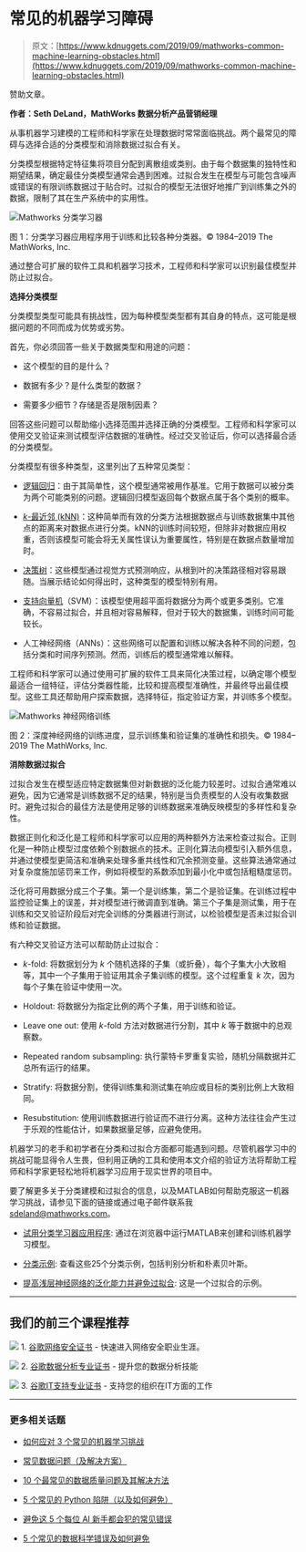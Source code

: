 # 常见的机器学习障碍

> 原文：[https://www.kdnuggets.com/2019/09/mathworks-common-machine-learning-obstacles.html](https://www.kdnuggets.com/2019/09/mathworks-common-machine-learning-obstacles.html)

赞助文章。

**作者：Seth DeLand，MathWorks 数据分析产品营销经理**

从事机器学习建模的工程师和科学家在处理数据时常常面临挑战。两个最常见的障碍与选择合适的分类模型和消除数据过拟合有关。

分类模型根据特定特征集将项目分配到离散组或类别。由于每个数据集的独特性和期望结果，确定最佳分类模型通常会遇到困难。过拟合发生在模型与可能包含噪声或错误的有限训练数据过于贴合时。过拟合的模型无法很好地推广到训练集之外的数据，限制了其在生产系统中的实用性。

![Mathworks 分类学习器](../Images/1b6273cf4cc4d5907dee60a5dd1c8422.png)

图 1：分类学习器应用程序用于训练和比较各种分类器。© 1984–2019 The MathWorks, Inc.

通过整合可扩展的软件工具和机器学习技术，工程师和科学家可以识别最佳模型并防止过拟合。

**选择分类模型**

分类模型类型可能具有挑战性，因为每种模型类型都有其自身的特点，这可能是根据问题的不同而成为优势或劣势。

首先，你必须回答一些关于数据类型和用途的问题：

+   这个模型的目的是什么？

+   数据有多少？是什么类型的数据？

+   需要多少细节？存储是否是限制因素？

回答这些问题可以帮助缩小选择范围并选择正确的分类模型。工程师和科学家可以使用交叉验证来测试模型评估数据的准确性。经过交叉验证后，你可以选择最合适的分类模型。

分类模型有很多种类型，这里列出了五种常见类型：

+   [逻辑回归](https://www.mathworks.com/help/stats/mnrfit.html?s_eid=PEP_22192)：由于其简单性，这个模型通常被用作基准。它用于数据可以被分类为两个可能类别的问题。逻辑回归模型返回每个数据点属于各个类别的概率。

+   [*k*-最近邻 (kNN)](https://www.mathworks.com/help/stats/classificationknn.html?s_eid=PEP_22192)：这种简单而有效的分类方法根据数据点与训练数据集中其他点的距离来对数据点进行分类。kNN的训练时间较短，但除非对数据应用权重，否则该模型可能会将无关属性误认为重要属性，特别是在数据点数量增加时。

+   [决策树](https://www.mathworks.com/help/stats/decision-trees.html?s_eid=PEP_22192)：这些模型通过视觉方式预测响应，从根到叶的决策路径相对容易跟随。当展示结论如何得出时，这种类型的模型特别有用。

+   [支持向量机](https://www.mathworks.com/help/stats/support-vector-machine-classification.html?s_eid=PEP_22192)（SVM）：该模型使用超平面将数据分为两个或更多类别。它准确，不容易过拟合，并且相对容易解释，但对于较大的数据集，训练时间可能较长。

+   人工神经网络（ANNs）：这些网络可以配置和训练以解决各种不同的问题，包括分类和时间序列预测。然而，训练后的模型通常难以解释。

工程师和科学家可以通过使用可扩展的软件工具来简化决策过程，以确定哪个模型最适合一组特征，评估分类器性能，比较和提高模型准确性，并最终导出最佳模型。这些工具还帮助用户探索数据，选择特征，指定验证方案，并训练多个模型。

![Mathworks 神经网络训练](../Images/aca20b484ecfc951a761b8a69a0082a8.png)

图 2：深度神经网络的训练进度，显示训练集和验证集的准确性和损失。© 1984–2019 The MathWorks, Inc.

**消除数据过拟合**

过拟合发生在模型适应特定数据集但对新数据的泛化能力较差时。过拟合通常难以避免，因为它通常是训练数据不足的结果，特别是当负责模型的人没有收集数据时。避免过拟合的最佳方法是使用足够的训练数据来准确反映模型的多样性和复杂性。

数据正则化和泛化是工程师和科学家可以应用的两种额外方法来检查过拟合。正则化是一种防止模型过度依赖个别数据点的技术。正则化算法向模型引入额外信息，并通过使模型更简洁和准确来处理多重共线性和冗余预测变量。这些算法通常通过对复杂度施加惩罚来工作，例如将模型的系数添加到最小化中或包括粗糙度惩罚。

泛化将可用数据分成三个子集。第一个是训练集，第二个是验证集。在训练过程中监控验证集上的误差，并对模型进行微调直到准确。第三个子集是测试集，用于在训练和交叉验证阶段后对完全训练的分类器进行测试，以检验模型是否未过拟合训练和验证数据。

有六种交叉验证方法可以帮助防止过拟合：

+   *k*-fold: 将数据划分为 *k* 个随机选择的子集（或折叠），每个子集大小大致相等，其中一个子集用于验证用其余子集训练的模型。这个过程重复 *k* 次，因为每个子集在验证中使用一次。

+   Holdout: 将数据分为指定比例的两个子集，用于训练和验证。

+   Leave one out: 使用 *k*-fold 方法对数据进行分割，其中 *k* 等于数据中的总观察数。

+   Repeated random subsampling: 执行蒙特卡罗重复实验，随机分隔数据并汇总所有运行的结果。

+   Stratify: 将数据分割，使得训练集和测试集在响应或目标的类别比例上大致相同。

+   Resubstitution: 使用训练数据进行验证而不进行分离。这种方法往往会产生过于乐观的性能估计，如果数据量足够，应避免使用。

机器学习的老手和初学者在分类和过拟合方面都可能遇到问题。尽管机器学习中的挑战可能显得令人生畏，但利用正确的工具和使用本文介绍的验证方法将帮助工程师和科学家更轻松地将机器学习应用于现实世界的项目中。

要了解更多关于分类建模和过拟合的信息，以及MATLAB如何帮助克服这一机器学习挑战，请参见下面的链接或通过电子邮件联系我 [sdeland@mathworks.com](mailto:sdeland@mathworks.com)。

+   [试用分类学习器应用程序](https://www.mathworks.com/campaigns/offers/machine-learning-try-in-browser.html?s_eid=PEP_22192): 通过在浏览器中运行MATLAB来创建和训练机器学习模型。

+   [分类示例](https://www.mathworks.com/help/stats/examples.html?category=classification&s_tid=CRUX_classification?s_eid=PEP_22192): 查看这些25个分类示例，包括判别分析和朴素贝叶斯。

+   [提高浅层神经网络的泛化能力并避免过拟合](https://www.mathworks.com/help/deeplearning/ug/improve-neural-network-generalization-and-avoid-overfitting.html?s_eid=PEP_22192): 这是一个过拟合的示例。

* * *

## 我们的前三个课程推荐

![](../Images/0244c01ba9267c002ef39d4907e0b8fb.png) 1\. [谷歌网络安全证书](https://www.kdnuggets.com/google-cybersecurity) - 快速进入网络安全职业生涯。

![](../Images/e225c49c3c91745821c8c0368bf04711.png) 2\. [谷歌数据分析专业证书](https://www.kdnuggets.com/google-data-analytics) - 提升您的数据分析技能

![](../Images/0244c01ba9267c002ef39d4907e0b8fb.png) 3\. [谷歌IT支持专业证书](https://www.kdnuggets.com/google-itsupport) - 支持您的组织在IT方面的工作

* * *

### 更多相关话题

+   [如何应对 3 个常见的机器学习挑战](https://www.kdnuggets.com/2022/09/comet-tackle-3-common-machine-learning-challenges.html)

+   [常见数据问题（及解决方案）](https://www.kdnuggets.com/2022/02/common-data-problems-solutions.html)

+   [10 个最常见的数据质量问题及其解决方法](https://www.kdnuggets.com/2022/11/10-common-data-quality-issues-fix.html)

+   [5 个常见的 Python 陷阱（以及如何避免）](https://www.kdnuggets.com/5-common-python-gotchas-and-how-to-avoid-them)

+   [避免这 5 个每位 AI 新手都会犯的常见错误](https://www.kdnuggets.com/avoid-these-5-common-mistakes-every-novice-in-ai-makes)

+   [5 个常见的数据科学错误及如何避免](https://www.kdnuggets.com/5-common-data-science-mistakes-and-how-to-avoid-them)

